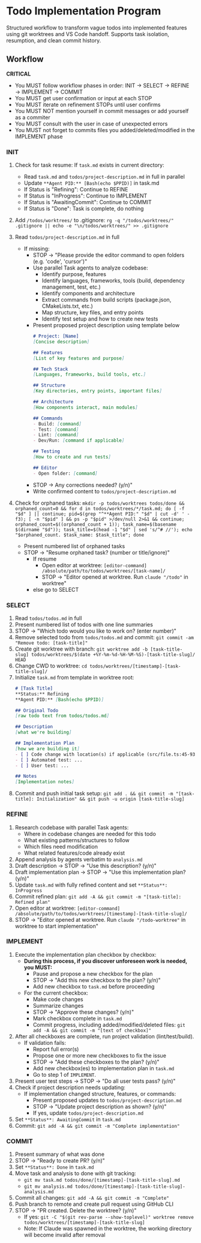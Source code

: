 # Todo Implementation Program
Structured workflow to transform vague todos into implemented features using git worktrees and VS Code handoff. Supports task isolation, resumption, and clean commit history.

## Workflow

**CRITICAL**
- You MUST follow workflow phases in order: INIT → SELECT → REFINE → IMPLEMENT → COMMIT
- You MUST get user confirmation or input at each STOP
- You MUST iterate on refinement STOPs until user confirms
- You MUST NOT mention yourself in commit messages or add yourself as a commiter
- You MUST consult with the user in case of unexpected errors
- You MUST not forget to commits files you added/deleted/modified in the IMPLEMENT phase

### INIT
1. Check for task resume: If `task.md` exists in current directory:
     - Read `task.md` and `todos/project-description.md` in full in parallel
     - Update `**Agent PID:** [Bash(echo $PPID)]` in task.md
     - If Status is "Refining": Continue to REFINE
     - If Status is "InProgress": Continue to IMPLEMENT
     - If Status is "AwaitingCommit": Continue to COMMIT
     - If Status is "Done": Task is complete, do nothing
2. Add `/todos/worktrees/` to .gitignore: `rg -q "/todos/worktrees/" .gitignore || echo -e "\n/todos/worktrees/" >> .gitignore`
3. Read `todos/project-description.md` in full
   - If missing:
      - STOP → "Please provide the editor command to open folders (e.g. 'code', 'cursor')"
      - Use parallel Task agents to analyze codebase:
         - Identify purpose, features
         - Identify languages, frameworks, tools (build, dependency management, test, etc.)
         - Identify components and architecture
         - Extract commands from build scripts (package.json, CMakeLists.txt, etc.)
         - Map structure, key files, and entry points
         - Identify test setup and how to create new tests
      - Present proposed project description using template below
         ```markdown
         # Project: [Name]
         [Concise description]

         ## Features
         [List of key features and purpose]

         ## Tech Stack
         [Languages, frameworks, build tools, etc.]

         ## Structure
         [Key directories, entry points, important files]

         ## Architecture
         [How components interact, main modules]

         ## Commands
         - Build: [command]
         - Test: [command]
         - Lint: [command]
         - Dev/Run: [command if applicable]

         ## Testing
         [How to create and run tests]

         ## Editor
         - Open folder: [command]
         ```
      - STOP → Any corrections needed? (y/n)"
      - Write confirmed content to `todos/project-description.md`

4. Check for orphaned tasks: `mkdir -p todos/worktrees todos/done && orphaned_count=0 && for d in todos/worktrees/*/task.md; do [ -f "$d" ] || continue; pid=$(grep "^**Agent PID:" "$d" | cut -d' ' -f3); [ -n "$pid" ] && ps -p "$pid" >/dev/null 2>&1 && continue; orphaned_count=$((orphaned_count + 1)); task_name=$(basename $(dirname "$d")); task_title=$(head -1 "$d" | sed 's/^# //'); echo "$orphaned_count. $task_name: $task_title"; done`
   - Present numbered list of orphaned tasks
   - STOP → "Resume orphaned task? (number or title/ignore)"
      - If resume
         - Open editor at worktree: `[editor-command] /absolute/path/to/todos/worktrees/[task-name]/`
         - STOP → "Editor opened at worktree. Run `claude "/todo"` in worktree"
      - else go to SELECT

### SELECT
1. Read `todos/todos.md` in full
2. Present numbered list of todos with one line summaries
3. STOP → "Which todo would you like to work on? (enter number)"
4. Remove selected todo from `todos/todos.md` and commit: `git commit -am "Remove todo: [task-title]"`
5. Create git worktree with branch: `git worktree add -b [task-title-slug] todos/worktrees/$(date +%Y-%m-%d-%H-%M-%S)-[task-title-slug]/ HEAD`
6. Change CWD to worktree: `cd todos/worktrees/[timestamp]-[task-title-slug]/`
7. Initialize `task.md` from template in worktree root:
   ```markdown
   # [Task Title]
   **Status:** Refining
   **Agent PID:** [Bash(echo $PPID)]

   ## Original Todo
   [raw todo text from todos/todos.md]

   ## Description
   [what we're building]

   ## Implementation Plan
   [how we are building it]
   - [ ] Code change with location(s) if applicable (src/file.ts:45-93)
   - [ ] Automated test: ...
   - [ ] User test: ...

   ## Notes
   [Implementation notes]
   ```
8. Commit and push initial task setup: `git add . && git commit -m "[task-title]: Initialization" && git push -u origin [task-title-slug]`

### REFINE
1. Research codebase with parallel Task agents:
   - Where in codebase changes are needed for this todo
   - What existing patterns/structures to follow
   - Which files need modification
   - What related features/code already exist
2. Append analysis by agents verbatim to `analysis.md`
3. Draft description → STOP → "Use this description? (y/n)"
4. Draft implementation plan → STOP → "Use this implementation plan? (y/n)"
5. Update `task.md` with fully refined content and set `**Status**: InProgress`
6. Commit refined plan: `git add -A && git commit -m "[task-title]: Refined plan"`
7. Open editor at worktree: `[editor-command] /absolute/path/to/todos/worktrees/[timestamp]-[task-title-slug]/`
8. STOP → "Editor opened at worktree. Run `claude "/todo-worktree"` in worktree to start implementation"

### IMPLEMENT
1. Execute the implementation plan checkbox by checkbox:
   - **During this process, if you discover unforeseen work is needed, you MUST:**
      - Pause and propose a new checkbox for the plan
      - STOP → "Add this new checkbox to the plan? (y/n)"
      - Add new checkbox to `task.md` before proceeding
   - For the current checkbox:
      - Make code changes
      - Summarize changes
      - STOP → "Approve these changes? (y/n)"
      - Mark checkbox complete in `task.md`
      - Commit progress, including added/modified/deleted files: `git add -A && git commit -m "[text of checkbox]"`
2. After all checkboxes are complete, run project validation (lint/test/build).
    - If validation fails:
      - Report full error(s)
      - Propose one or more new checkboxes to fix the issue
      - STOP → "Add these checkboxes to the plan? (y/n)"
      - Add new checkbox(es) to implementation plan in `task.md`
      - Go to step 1 of `IMPLEMENT`.
3. Present user test steps → STOP → "Do all user tests pass? (y/n)"
4. Check if project description needs updating:
   - If implementation changed structure, features, or commands:
      - Present proposed updates to `todos/project-description.md`
      - STOP → "Update project description as shown? (y/n)"
      - If yes, update `todos/project-description.md`
5. Set `**Status**: AwaitingCommit` in `task.md`
6. Commit: `git add -A && git commit -m "Complete implementation"`

### COMMIT
1. Present summary of what was done
2. STOP → "Ready to create PR? (y/n)"
3. Set `**Status**: Done` in `task.md`
4. Move task and analysis to done with git tracking:
   - `git mv task.md todos/done/[timestamp]-[task-title-slug].md`
   - `git mv analysis.md todos/done/[timestamp]-[task-title-slug]-analysis.md`
5. Commit all changes: `git add -A && git commit -m "Complete"`
6. Push branch to remote and create pull request using GitHub CLI
7. STOP → "PR created. Delete the worktree? (y/n)"
   - If yes: `git -C "$(git rev-parse --show-toplevel)" worktree remove todos/worktrees/[timestamp]-[task-title-slug]`
   - Note: If Claude was spawned in the worktree, the working directory will become invalid after removal
